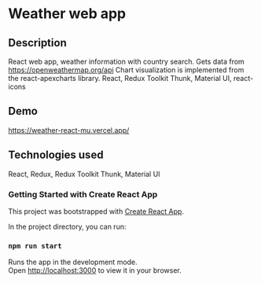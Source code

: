 # Weather web app

## Description
React web app, weather information with country search.
Gets data from https://openweathermap.org/api
Chart visualization is implemented from the react-apexcharts library.
React, Redux Toolkit Thunk, Material UI, react-icons

## Demo
https://weather-react-mu.vercel.app/

## Technologies used
React, Redux, Redux Toolkit Thunk, Material UI

### Getting Started with Create React App
This project was bootstrapped with [Create React App](https://github.com/facebook/create-react-app).

In the project directory, you can run:
### `npm run start`
Runs the app in the development mode.\
Open [http://localhost:3000](http://localhost:3000) to view it in your browser.
